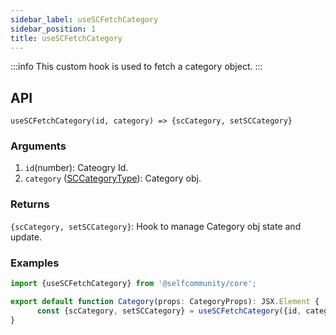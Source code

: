 ```yaml
---
sidebar_label: useSCFetchCategory
sidebar_position: 1
title: useSCFetchCategory
---
```


:::info
This custom hook is used to fetch a category object.
:::


## API 

`useSCFetchCategory(id, category) => {scCategory, setSCCategory}`


### Arguments

1. `id`(number): Cateogry Id.
2. `category` ([SCCategoryType](../Types/category)): Category obj.


### Returns

`{scCategory, setSCCategory}`: Hook to manage Category obj state and update.

### Examples

```jsx
import {useSCFetchCategory} from '@selfcommunity/core';

export default function Category(props: CategoryProps): JSX.Element {
      const {scCategory, setSCCategory} = useSCFetchCategory({id, category});
}
```